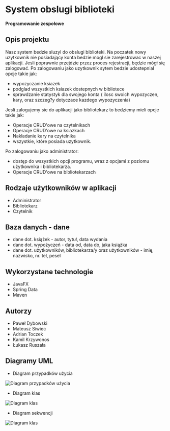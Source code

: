 # System obslugi biblioteki
**Programowanie zespołowe**


## Opis projektu  

Nasz system bedzie sluzyl do obslugi biblioteki. 
Na poczatek nowy uzytkownik nie posiadający konta bedzie mogl sie zarejestrowac w naszej aplikacji. Jesli poprawnie przejdzie przez proces rejestracji, będzie mógł się zalogować. Po zalogowaniu jako uzytkownik sytem bedzie udostepnial opcje takie jak:
- wypozyczanie ksiazek
- podglad wszystkich ksiazek dostepnych w bibliotece
- sprawdzanie statystyk dla swojego konta ( ilosc swoich wypozyczen, kary, oraz szczeg?y dotyczace kazdego wypozyczenia)

Jesli zalogujemy sie do aplikacji jako bibliotekarz to bedziemy mieli opcje takie jak: 
- Operacje CRUD'owe na czytelnikach
- Operacje CRUD'owe na ksiazkach
- Nakladanie kary na czytelnika
- wszystkie, które posiada uzytkownik.

Po zalogowaniu jako administrator:
- dostęp do wszystkich opcji programu, wraz z opcjami z poziomu użytkownika i bibliotekarza.
- Operacje CRUD'owe na bibliotekarzach

## Rodzaje użytkowników w aplikacji
* Administrator 
* Bibliotekarz
* Czytelnik

## Baza danych - dane
* dane dot. książek - autor, tytuł, data wydania
* dane dot. wypożyczeń - data od, data do, jaka książka
* dane dot. użytkowników, bibliotekarza/y oraz użytkowników - imię, nazwisko, nr. tel, pesel

## Wykorzystane technologie
* JavaFX
* Spring Data
* Maven

## Autorzy
* Paweł Dybowski
* Mateusz Siwiec
* Adrian Toczek
* Kamil Krzywonos
* Łukasz Ruszała

## Diagramy UML
* Diagram przypadków użycia

![Diagram przypadków użycia](https://github.com/mateusz-siwiec/Library-managament---Inf-III-zaoczne-2019/blob/master/UML/diagram%20przypadk%C3%B3w.jpg)

* Diagram klas

![Diagram klas](https://github.com/mateusz-siwiec/Library-managament---Inf-III-zaoczne-2019/blob/master/UML/diagramklasv2.JPG)

* Diagram sekwencji

![Diagram klas](https://github.com/mateusz-siwiec/Library-managament---Inf-III-zaoczne-2019/blob/master/UML/sekwencji.JPG)




